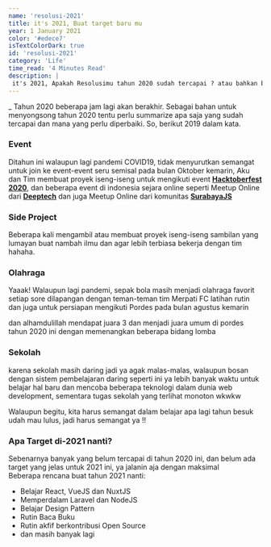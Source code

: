 ```yaml
---
name: 'resolusi-2021'
title: it's 2021, Buat target baru mu
year: 1 January 2021
color: '#edece7'
isTextColorDark: true
id: 'resolusi-2021'
category: 'Life'
time_read: '4 Minutes Read'
description: |
 it's 2021, Apakah Resolusimu tahun 2020 sudah tercapai ? atau bahkan belum tercapai semua ? yuk instropeksi diri
---
```

_
Tahun 2020 beberapa jam lagi akan berakhir.
Sebagai bahan untuk menyongsong tahun 2020 tentu perlu summarize apa saja yang sudah tercapai dan mana yang perlu diperbaiki.
So, berikut 2019 dalam kata.

### Event
Ditahun ini walaupun lagi pandemi COVID19, tidak menyurutkan semangat untuk join ke event-event seru semisal pada bulan Oktober kemarin, Aku dan Tim membuat proyek iseng-iseng untuk mengikuti event <b><a href="hacktoberfest.digitalocean.com/">Hacktoberfest 2020</a></b>, dan beberapa event di indonesia sejara online seperti Meetup Online dari <b><a href="https://deeptech.id/">Deeptech</a></b> dan juga Meetup Online dari komunitas <b><a href="https://surabayajs.org/">SurabayaJS</a></b> 

### Side Project
Beberapa kali mengambil atau membuat proyek iseng-iseng sambilan yang lumayan buat nambah ilmu dan agar lebih terbiasa bekerja dengan tim hahaha.

### Olahraga
Yaaak! Walaupun lagi pandemi, sepak bola masih menjadi olahraga favorit setiap sore dilapangan dengan teman-teman tim Merpati FC latihan rutin dan juga untuk persiapan mengikuti Pordes pada bulan agustus kemarin

dan alhamdulillah mendapat juara 3 dan menjadi juara umum di pordes tahun 2020 ini dengan memenangkan beberapa bidang lomba

### Sekolah

karena sekolah masih daring jadi ya agak malas-malas, walaupun bosan dengan sistem pembelajaran daring seperti ini ya lebih banyak waktu untuk belajar hal baru dan mencoba beberapa teknologi dalam dunia web development, sementara tugas sekolah yang terlihat monoton wkwkw 

Walaupun begitu, kita harus semangat dalam belajar apa lagi tahun besuk udah mau lulus, jadi harus semangat ya !!

### Apa Target di-2021 nanti?
Sebenarnya banyak yang belum tercapai di tahun 2020 ini, dan belum ada target yang jelas untuk 2021 ini, ya jalanin aja dengan maksimal  <br>
Beberapa rencana buat tahun 2021 nanti:
- Belajar React, VueJS dan NuxtJS
- Memperdalam Laravel dan NodeJS
- Belajar Design Pattern
- Rutin Baca Buku
- Rutin akfif berkontribusi Open Source
- dan masih banyak lagi
